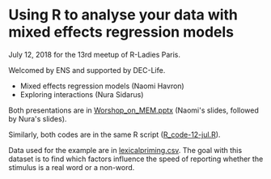 # Using R to analyse your data with mixed effects regression models

July 12, 2018 for the 13rd meetup of R-Ladies Paris. 

Welcomed by ENS and supported by DEC-Life. 

* Mixed effects regression models (Naomi Havron)
* Exploring interactions (Nura Sidarus)

Both presentations are in [Worshop_on_MEM.pptx](https://github.com/rladies-paris/2018-07-12_Mixed_effect_regression_models/Workshop_on_MEM.pptx) (Naomi's slides, followed by Nura's slides).

Similarly, both codes are in the same R script ([R_code-12-jul.R](https://github.com/rladies-paris/2018-07-12_Mixed_effect_regression_models/R_code-12-jul.R)).

Data used for the example are in [lexicalpriming.csv](2018-07-12_Mixed_effect_regression_models/lexicalpriming.csv). The goal with this dataset is to find which factors influence the speed of reporting whether the stimulus is a real word or a non-word.
